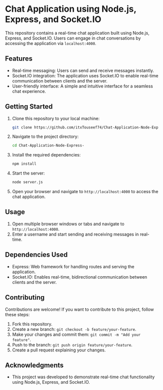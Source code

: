 # Chat Application using Node.js, Express, and Socket.IO

This repository contains a real-time chat application built using Node.js, Express, and Socket.IO. Users can engage in chat conversations by accessing the application via `localhost:4000`.

## Features

- Real-time messaging: Users can send and receive messages instantly.
- Socket.IO integration: The application uses Socket.IO to enable real-time communication between clients and the server.
- User-friendly interface: A simple and intuitive interface for a seamless chat experience.

## Getting Started

1. Clone this repository to your local machine:

   ```bash
   git clone https://github.com/itxTouseef74/Chat-Application-Node-Express-.git
   ```

2. Navigate to the project directory:

   ```bash
   cd Chat-Application-Node-Express-
   ```

3. Install the required dependencies:

   ```bash
   npm install
   ```

4. Start the server:

   ```bash
   node server.js
   ```

5. Open your browser and navigate to `http://localhost:4000` to access the chat application.

## Usage

1. Open multiple browser windows or tabs and navigate to `http://localhost:4000`.
2. Enter a username and start sending and receiving messages in real-time.

## Dependencies Used

- Express: Web framework for handling routes and serving the application.
- Socket.IO: Enables real-time, bidirectional communication between clients and the server.

## Contributing

Contributions are welcome! If you want to contribute to this project, follow these steps:

1. Fork this repository.
2. Create a new branch: `git checkout -b feature/your-feature`.
3. Make your changes and commit them: `git commit -m "Add your feature"`.
4. Push to the branch: `git push origin feature/your-feature`.
5. Create a pull request explaining your changes.

## Acknowledgments

- This project was developed to demonstrate real-time chat functionality using Node.js, Express, and Socket.IO.
